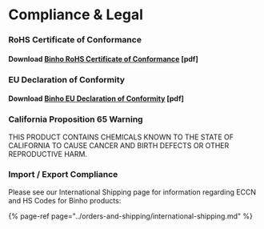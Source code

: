 # Compliance & Legal

### RoHS Certificate of Conformance

#### Download [Binho RoHS Certificate of Conformance](https://cdn.binho.io/doc/nova/compliance/Binho%20LLC%20RoHS%20Certificate%20of%20Conformance.pdf) \[pdf\]

### EU Declaration of Conformity

#### Download [Binho EU Declaration of Conformity](https://cdn.binho.io/doc/nova/compliance/Binho%20LLC%20EU%20Declaration%20of%20Conformity.pdf) \[pdf\]

### California Proposition 65 Warning

THIS PRODUCT CONTAINS CHEMICALS KNOWN TO THE STATE OF CALIFORNIA TO CAUSE CANCER AND BIRTH DEFECTS OR OTHER REPRODUCTIVE HARM.

### Import / Export Compliance

Please see our International Shipping page for information regarding ECCN and HS Codes for Binho products:

{% page-ref page="../orders-and-shipping/international-shipping.md" %}



